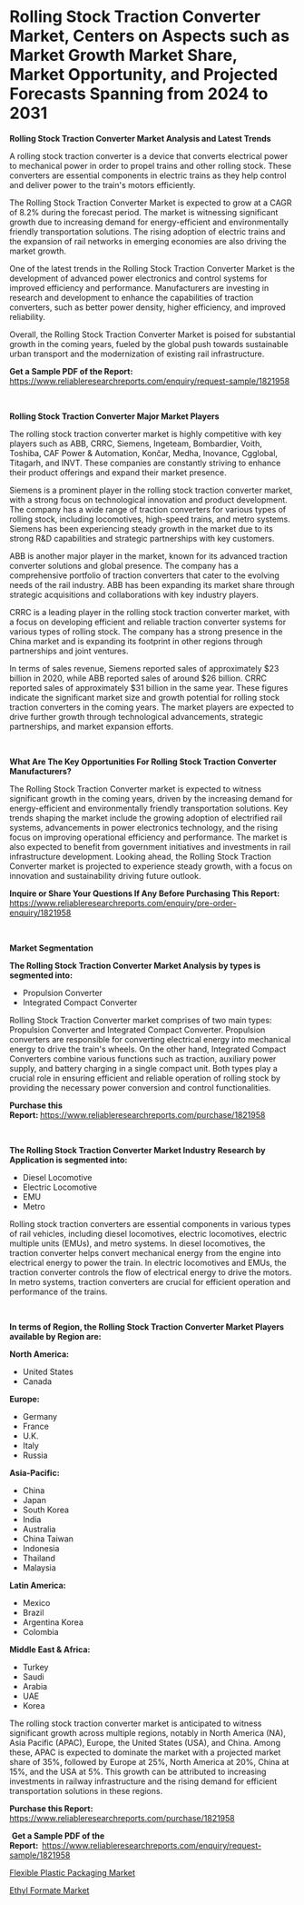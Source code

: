 <p><h1>Rolling Stock Traction Converter Market, Centers on Aspects such as Market Growth Market Share, Market Opportunity, and Projected Forecasts Spanning from 2024 to 2031</h1></p><p><strong>Rolling Stock Traction Converter Market Analysis and Latest Trends</strong></p>
<p><p>A rolling stock traction converter is a device that converts electrical power to mechanical power in order to propel trains and other rolling stock. These converters are essential components in electric trains as they help control and deliver power to the train's motors efficiently.</p><p>The Rolling Stock Traction Converter Market is expected to grow at a CAGR of 8.2% during the forecast period. The market is witnessing significant growth due to increasing demand for energy-efficient and environmentally friendly transportation solutions. The rising adoption of electric trains and the expansion of rail networks in emerging economies are also driving the market growth.</p><p>One of the latest trends in the Rolling Stock Traction Converter Market is the development of advanced power electronics and control systems for improved efficiency and performance. Manufacturers are investing in research and development to enhance the capabilities of traction converters, such as better power density, higher efficiency, and improved reliability.</p><p>Overall, the Rolling Stock Traction Converter Market is poised for substantial growth in the coming years, fueled by the global push towards sustainable urban transport and the modernization of existing rail infrastructure.</p></p>
<p><strong>Get a Sample PDF of the Report:&nbsp;</strong> <a href="https://www.reliableresearchreports.com/enquiry/request-sample/1821958">https://www.reliableresearchreports.com/enquiry/request-sample/1821958</a></p>
<p>&nbsp;</p>
<p><strong>Rolling Stock Traction Converter Major Market Players</strong></p>
<p><p>The rolling stock traction converter market is highly competitive with key players such as ABB, CRRC, Siemens, Ingeteam, Bombardier, Voith, Toshiba, CAF Power & Automation, Končar, Medha, Inovance, Cgglobal, Titagarh, and INVT. These companies are constantly striving to enhance their product offerings and expand their market presence.</p><p>Siemens is a prominent player in the rolling stock traction converter market, with a strong focus on technological innovation and product development. The company has a wide range of traction converters for various types of rolling stock, including locomotives, high-speed trains, and metro systems. Siemens has been experiencing steady growth in the market due to its strong R&D capabilities and strategic partnerships with key customers.</p><p>ABB is another major player in the market, known for its advanced traction converter solutions and global presence. The company has a comprehensive portfolio of traction converters that cater to the evolving needs of the rail industry. ABB has been expanding its market share through strategic acquisitions and collaborations with key industry players.</p><p>CRRC is a leading player in the rolling stock traction converter market, with a focus on developing efficient and reliable traction converter systems for various types of rolling stock. The company has a strong presence in the China market and is expanding its footprint in other regions through partnerships and joint ventures.</p><p>In terms of sales revenue, Siemens reported sales of approximately $23 billion in 2020, while ABB reported sales of around $26 billion. CRRC reported sales of approximately $31 billion in the same year. These figures indicate the significant market size and growth potential for rolling stock traction converters in the coming years. The market players are expected to drive further growth through technological advancements, strategic partnerships, and market expansion efforts.</p></p>
<p>&nbsp;</p>
<p><strong>What Are The Key Opportunities For Rolling Stock Traction Converter Manufacturers?</strong></p>
<p><p>The Rolling Stock Traction Converter market is expected to witness significant growth in the coming years, driven by the increasing demand for energy-efficient and environmentally friendly transportation solutions. Key trends shaping the market include the growing adoption of electrified rail systems, advancements in power electronics technology, and the rising focus on improving operational efficiency and performance. The market is also expected to benefit from government initiatives and investments in rail infrastructure development. Looking ahead, the Rolling Stock Traction Converter market is projected to experience steady growth, with a focus on innovation and sustainability driving future outlook.</p></p>
<p><strong>Inquire or Share Your Questions If Any Before Purchasing This Report:</strong> <a href="https://www.reliableresearchreports.com/enquiry/pre-order-enquiry/1821958">https://www.reliableresearchreports.com/enquiry/pre-order-enquiry/1821958</a></p>
<p>&nbsp;</p>
<p><strong>Market Segmentation</strong></p>
<p><strong>The Rolling Stock Traction Converter Market Analysis by types is segmented into:</strong></p>
<p><ul><li>Propulsion Converter</li><li>Integrated Compact Converter</li></ul></p>
<p><p>Rolling Stock Traction Converter market comprises of two main types: Propulsion Converter and Integrated Compact Converter. Propulsion converters are responsible for converting electrical energy into mechanical energy to drive the train's wheels. On the other hand, Integrated Compact Converters combine various functions such as traction, auxiliary power supply, and battery charging in a single compact unit. Both types play a crucial role in ensuring efficient and reliable operation of rolling stock by providing the necessary power conversion and control functionalities.</p></p>
<p><strong>Purchase this Report:&nbsp;</strong><a href="https://www.reliableresearchreports.com/purchase/1821958">https://www.reliableresearchreports.com/purchase/1821958</a></p>
<p>&nbsp;</p>
<p><strong>The Rolling Stock Traction Converter Market Industry Research by Application is segmented into:</strong></p>
<p><ul><li>Diesel Locomotive</li><li>Electric Locomotive</li><li>EMU</li><li>Metro</li></ul></p>
<p><p>Rolling stock traction converters are essential components in various types of rail vehicles, including diesel locomotives, electric locomotives, electric multiple units (EMUs), and metro systems. In diesel locomotives, the traction converter helps convert mechanical energy from the engine into electrical energy to power the train. In electric locomotives and EMUs, the traction converter controls the flow of electrical energy to drive the motors. In metro systems, traction converters are crucial for efficient operation and performance of the trains.</p></p>
<p>&nbsp;</p>
<p><strong>In terms of Region, the Rolling Stock Traction Converter Market Players available by Region are:</strong></p>
<p>
    <p> <strong> North America: </strong>
        <ul>
            <li>United States</li>
            <li>Canada</li>
        </ul>
        </p> 
    <p> <strong> Europe: </strong>
        <ul>
            <li>Germany</li>
            <li>France</li>
            <li>U.K.</li>
            <li>Italy</li>
            <li>Russia</li>
        </ul>
        </p> 
    <p> <strong> Asia-Pacific: </strong>
        <ul>
            <li>China</li>
            <li>Japan</li>
            <li>South Korea</li>
            <li>India</li>
            <li>Australia</li>
            <li>China Taiwan</li>
            <li>Indonesia</li>
            <li>Thailand</li>
            <li>Malaysia</li>
        </ul>
        </p> 
    <p> <strong> Latin America: </strong>
        <ul>
            <li>Mexico</li>
            <li>Brazil</li>
            <li>Argentina Korea</li>
            <li>Colombia</li>
        </ul>
        </p> 
    <p> <strong> Middle East & Africa: </strong>
        <ul>
            <li>Turkey</li>
            <li>Saudi</li>
            <li>Arabia</li>
            <li>UAE</li>
            <li>Korea</li>
        </ul>
    </p>
    </p>
<p><p>The rolling stock traction converter market is anticipated to witness significant growth across multiple regions, notably in North America (NA), Asia Pacific (APAC), Europe, the United States (USA), and China. Among these, APAC is expected to dominate the market with a projected market share of 35%, followed by Europe at 25%, North America at 20%, China at 15%, and the USA at 5%. This growth can be attributed to increasing investments in railway infrastructure and the rising demand for efficient transportation solutions in these regions.</p></p>
<p><strong>Purchase this Report: </strong><a href="https://www.reliableresearchreports.com/purchase/1821958">https://www.reliableresearchreports.com/purchase/1821958</a></p>
<p>&nbsp;<strong>Get a Sample PDF of the Report:&nbsp;&nbsp;</strong><a href="https://www.reliableresearchreports.com/enquiry/request-sample/1821958">https://www.reliableresearchreports.com/enquiry/request-sample/1821958</a></p>
<p><strong></strong></p>
<p><p><a href="https://cute-banjo-8ca.notion.site/Flexible-Plastic-Packaging-Market-Size-Share-Trends-Analysis-Report-By-Material-By-Type-By-End--e9d64f4d7de340c49ad092adb402c69a">Flexible Plastic Packaging Market</a></p><p><a href="https://unruly-ladybug-44b.notion.site/Ethyl-Formate-Market-Insights-Market-Players-and-Forecast-Till-2031-e257d194d2ec403b9ab882a150b07b19">Ethyl Formate Market</a></p></p>